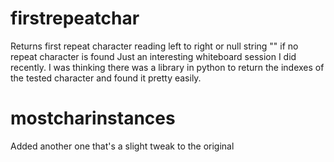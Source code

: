 # firstrepeatchar
Returns first repeat character reading left to right or null string "" if no repeat character is found
Just an interesting whiteboard session I did recently. I was thinking there was a library in python to return the indexes of the tested character and found it pretty easily.
# mostcharinstances
Added another one that's a slight tweak to the original
